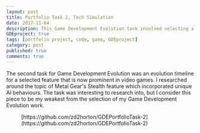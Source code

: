 ```yaml
---
layout: post
title: Portfolio Task 2, Tech Simulation
date: 2017-11-04
description: This Game Development Evolution task involved selecting a prominent game feature and creating a timeline showing its evolution.
GDEproject: true
tags: [portfolio project, code, game, GDEproject]
category: post
published: true
comments: true
---
```

The second task for Game Development Evolution was an evolution timeline for a selected feature that is now prominent in video games. I researched around the topic of Metal Gear's Stealth feature which incorporated unique AI behaviours. The task was interesting to research into, but I consider this piece to be my weakest from the selection of my Game Development Evolution work.

<figure>
[https://github.com/zd2horton/GDEPortfolioTask-2](https://github.com/zd2horton/GDEPortfolioTask-2)
</figure>